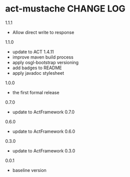# act-mustache CHANGE LOG

1.1.1
* Allow direct write to response

1.1.0
* update to ACT 1.4.11
* improve maven build process
* apply osgl-bootstrap versioning
* add badges to README
* apply javadoc stylesheet

1.0.0
- the first formal release

0.7.0
  - update to ActFramework 0.7.0

0.6.0
  - update to ActFramework 0.6.0

0.3.0
  - update to ActFramework 0.3.0

0.0.1
  - baseline version

